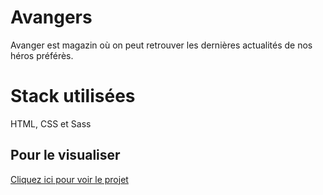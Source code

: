 
# Avangers

Avanger est magazin où on peut retrouver les dernières actualités de nos héros préférès.

# Stack utilisées  

HTML, CSS et Sass

## Pour le visualiser

[Cliquez ici pour voir le projet](https://marjoriemarcos.github.io/avangers/)

